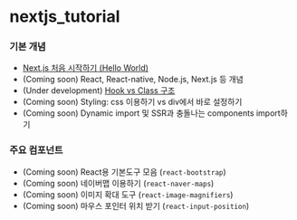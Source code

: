 # nextjs_tutorial


### 기본 개념
- [Next.js 처음 시작하기 (Hello World)](/tutorials/helloworld.md)
- (Coming soon) React, React-native, Node.js, Next.js 등 개념
- (Under development) [Hook vs Class 구조](/tutorials/Hook_vs_Class.md) 
- (Coming soon) Styling: css 이용하기 vs div에서 바로 설정하기
- (Coming soon) Dynamic import 및 SSR과 충돌나는 components import하기

### 주요 컴포넌트
- (Coming soon) React용 기본도구 모음 (`react-bootstrap`) 
- (Coming soon) 네이버맵 이용하기 (`react-naver-maps`)
- (Coming soon) 이미지 확대 도구 (`react-image-magnifiers`)
- (Coming soon) 마우스 포인터 위치 받기 (`react-input-position`)
